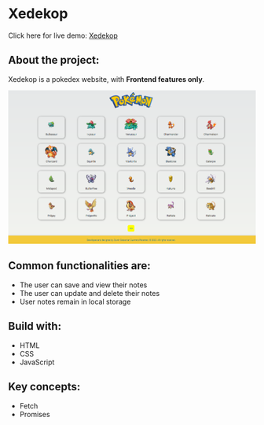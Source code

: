 # Xedekop

Click here for live demo: [Xedekop](https://wesdell.github.io/xedekop/)

## About the project:

Xedekop is a pokedex website, with **Frontend features only**.

![Project image](https://github.com/wesdell/xedekop/blob/gh-pages/assets/img/xedekop.png?raw=true)

## Common functionalities are:

- The user can save and view their notes
- The user can update and delete their notes
- User notes remain in local storage

## Build with:

- HTML
- CSS
- JavaScript

## Key concepts:

- Fetch
- Promises

